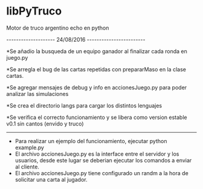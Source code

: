 # libPyTruco
Motor de truco argentino echo en python


-------------------- 24/08/2016 ------------------------


*Se añadio la busqueda de un equipo ganador al finalizar cada ronda en juego.py

*Se arregla el bug de las cartas repetidas con prepararMaso en la clase cartas.

*Se agregar mensajes de debug y info en accionesJuego.py para poder analizar las simulaciones

*Se crea el directorio langs para cargar los distintos lenguajes

*Se verifica el correcto funcionamiento y se libera como version estable v0.1 sin cantos (envido y truco)

-----
* Para realizar un ejemplo del funcionamiento, ejecutar python example.py
* El archivo accionesJuego.py es la interface entre el servidor y los usuarios, desde este lugar se deberian ejecutar los comandos a enviar al cliente.
* El archivo accionesJuego.py tiene configurado un randm a la hora de solicitar una carta al jugador.
